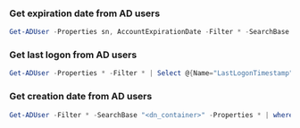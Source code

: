 ### Get expiration date from AD users

```powershell
Get-ADUser -Properties sn, AccountExpirationDate -Filter * -SearchBase "<dn_container>" | fl sn, samaccountname, @{Name='AccountExpiration'; Expression={if ($null -eq $_.AccountExpirationDate) { 'Never Expires' } else { $_.AccountExpirationDate }}}
```

### Get last logon from AD users

```powershell
Get-ADUser -Properties * -Filter * | Select @{Name="LastLogonTimestamp";Expression={[datetime]::FromFileTime($_.'LastLogonTimestamp')}}, @{Name="LastLogon";Expression={[datetime]::FromFileTime($_.'LastLogon')}}, @{Name="AccountExpirationDate";Expression={[datetime]::FromFileTime($_.'AccountExpirationDate')}}, @{Name="PwdLastSet";Expression={[datetime]::FromFileTime($_.'PwdLastSet')}}, samaccountname, mail 
```

### Get creation date from AD users

```powershell
Get-ADUser -Filter * -SearchBase "<dn_container>" -Properties * | where { $_.createTimeStamp -gt "<date>" -and $_.enabled -eq $True } | select-object mail 
```

